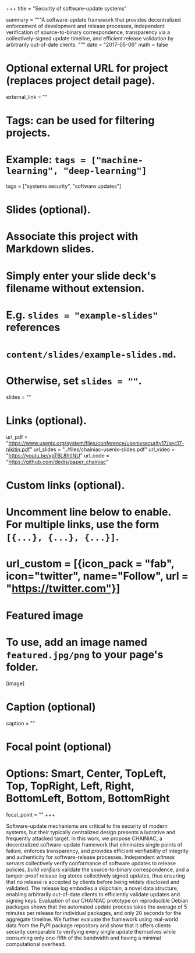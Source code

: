 +++
title = "Security of software-update systems"

summary = """A software-update framework that provides decentralized enforcement of development 
and release processes, independent verification of source-to-binary correspondence, 
transparency via a collectively-signed update timeline, and efficient release validation 
by arbitrarily out-of-date clients.
"""
date = "2017-05-06"
math = false
# Optional external URL for project (replaces project detail page).
external_link = ""


# Tags: can be used for filtering projects.
# Example: `tags = ["machine-learning", "deep-learning"]`
tags = ["systems security", "software updates"]


# Slides (optional).
#   Associate this project with Markdown slides.
#   Simply enter your slide deck's filename without extension.
#   E.g. `slides = "example-slides"` references 
#   `content/slides/example-slides.md`.
#   Otherwise, set `slides = ""`.
slides = ""

# Links (optional).
url_pdf = "https://www.usenix.org/system/files/conference/usenixsecurity17/sec17-nikitin.pdf"
url_slides = "../files/chainiac-usenix-slides.pdf"
url_video = "https://youtu.be/xpT6L8htINU"
url_code = "https://github.com/dedis/paper_chainiac"

# Custom links (optional).
#   Uncomment line below to enable. For multiple links, use the form `[{...}, {...}, {...}]`.
# url_custom = [{icon_pack = "fab", icon="twitter", name="Follow", url = "https://twitter.com"}]

# Featured image
# To use, add an image named `featured.jpg/png` to your page's folder. 
[image]
  # Caption (optional)
  caption = ""

  # Focal point (optional)
  # Options: Smart, Center, TopLeft, Top, TopRight, Left, Right, BottomLeft, Bottom, BottomRight
  focal_point = ""
+++

Software-update mechanisms are critical to the security of modern systems, but their typically centralized design 
presents a lucrative and frequently attacked target. In this work, we propose CHAINIAC, a decentralized software-update 
framework that eliminates single points of failure, enforces transparency, and provides efficient verifiability of 
integrity and authenticity for software-release processes. Independent _witness servers_ collectively verify 
conformance of software updates to release policies, _build verifiers_ validate the source-to-binary correspondence, 
and a tamper-proof release log stores collectively signed updates, thus ensuring that no release is accepted by clients 
before being widely disclosed and validated. The release log embodies a skipchain, a novel data structure, enabling 
arbitrarily out-of-date clients to efficiently validate updates and signing keys.
Evaluation of our CHAINIAC prototype on reproducible Debian packages shows that the automated update process takes 
the average of 5 minutes per release for individual packages, and only 20 seconds for the aggregate timeline. 
We further evaluate the framework using real-world data from the PyPI package repository and show that it offers 
clients security comparable to verifying every single update themselves while consuming only one-fifth of the bandwidth 
and having a minimal computational overhead.